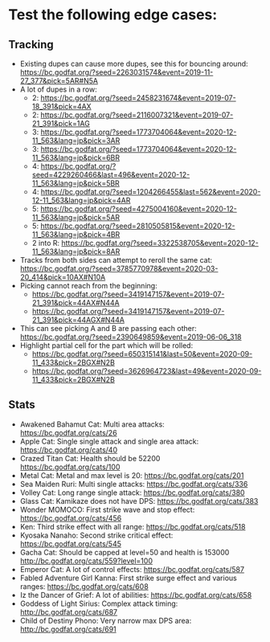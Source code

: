 
# Test the following edge cases:

## Tracking

* Existing dupes can cause more dupes, see this for bouncing around:
  https://bc.godfat.org/?seed=2263031574&event=2019-11-27_377&pick=5AR#N5A
* A lot of dupes in a row:
  * 2: https://bc.godfat.org/?seed=2458231674&event=2019-07-18_391&pick=4AX
  * 2: https://bc.godfat.org/?seed=2116007321&event=2019-07-21_391&pick=1AG
  * 3: https://bc.godfat.org/?seed=1773704064&event=2020-12-11_563&lang=jp&pick=3AR
  * 3: https://bc.godfat.org/?seed=1773704064&event=2020-12-11_563&lang=jp&pick=6BR
  * 4: https://bc.godfat.org/?seed=4229260466&last=496&event=2020-12-11_563&lang=jp&pick=5BR
  * 4: https://bc.godfat.org/?seed=1204266455&last=562&event=2020-12-11_563&lang=jp&pick=4AR
  * 5: https://bc.godfat.org/?seed=4275004160&event=2020-12-11_563&lang=jp&pick=5AR
  * 5: https://bc.godfat.org/?seed=2810505815&event=2020-12-11_563&lang=jp&pick=4BR
  * 2 into R: https://bc.godfat.org/?seed=3322538705&event=2020-12-11_563&lang=jp&pick=8AR
* Tracks from both sides can attempt to reroll the same cat:
  https://bc.godfat.org/?seed=3785770978&event=2020-03-20_414&pick=10AX#N10A
* Picking cannot reach from the beginning:
  * https://bc.godfat.org/?seed=3419147157&event=2019-07-21_391&pick=44AX#N44A
  * https://bc.godfat.org/?seed=3419147157&event=2019-07-21_391&pick=44AGX#N44A
* This can see picking A and B are passing each other:
  https://bc.godfat.org/?seed=2390649859&event=2019-06-06_318
* Highlight partial cell for the part which will be rolled:
  * https://bc.godfat.org/?seed=650315141&last=50&event=2020-09-11_433&pick=2BGX#N2B
  * https://bc.godfat.org/?seed=3626964723&last=49&event=2020-09-11_433&pick=2BGX#N2B

## Stats

* Awakened Bahamut Cat: Multi area attacks:
  https://bc.godfat.org/cats/26
* Apple Cat: Single single attack and single area attack:
  https://bc.godfat.org/cats/40
* Crazed Titan Cat: Health should be 52200
  https://bc.godfat.org/cats/100
* Metal Cat: Metal and max level is 20:
  https://bc.godfat.org/cats/201
* Sea Maiden Ruri: Multi single attacks:
  https://bc.godfat.org/cats/336
* Volley Cat: Long range single attack:
  https://bc.godfat.org/cats/380
* Glass Cat: Kamikaze does not have DPS:
  https://bc.godfat.org/cats/383
* Wonder MOMOCO: First strike wave and stop effect:
  https://bc.godfat.org/cats/456
* Ken: Third strike effect with all range:
  https://bc.godfat.org/cats/518
* Kyosaka Nanaho: Second strike critical effect:
  https://bc.godfat.org/cats/545
* Gacha Cat: Should be capped at level=50 and health is 153000
  http://bc.godfat.org/cats/559?level=100
* Emperor Cat: A lot of control effects:
  https://bc.godfat.org/cats/587
* Fabled Adventure Girl Kanna: First strike surge effect and various ranges:
  https://bc.godfat.org/cats/608
* Iz the Dancer of Grief: A lot of abilities:
  https://bc.godfat.org/cats/658
* Goddess of Light Sirius: Complex attack timing:
  http://bc.godfat.org/cats/687
* Child of Destiny Phono: Very narrow max DPS area:
  http://bc.godfat.org/cats/691

